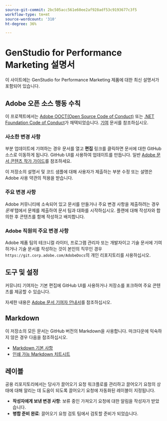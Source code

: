 ```yaml
---
source-git-commit: 2bc505acc561e60ee2af928adf53c9193677c3f5
workflow-type: tm+mt
source-wordcount: '310'
ht-degree: 36%

---
```

# GenStudio for Performance Marketing 설명서

이 사이트에는 GenStudio for Performance Marketing 제품에 대한 최신 설명서가 포함되어 있습니다.

## Adobe 오픈 소스 행동 수칙

이 프로젝트에서는 [Adobe OOCT(Open Source Code of Conduct)](code-of-conduct.md) 또는 [.NET Foundation Code of Conduct](https://dotnetfoundation.org/about/policies/code-of-conduct)가 채택되었습니다. [기여](contributing.md) 문서를 참조하십시오.

### 사소한 변경 사항

부분 업데이트에 기여하는 경우 문서를 열고 **편집** 링크를 클릭하면 문서에 대한 GitHub 소스로 이동하게 됩니다. GitHub UI를 사용하여 업데이트를 만듭니다. 일반 [Adobe 문서 콘텐츠 작가 가이드](https://experienceleague.adobe.com/ko/docs/contributor/contributor-guide/introduction)를 참조하세요.

이 저장소의 설명서 및 코드 샘플에 대해 사용자가 제출하는 부분 수정 또는 설명은 Adobe 사용 약관의 적용을 받습니다.

### 주요 변경 사항

Adobe 커뮤니티에 소속되어 있고 문서를 만들거나 주요 변경 사항을 제출하려는 경우 _문제_ 탭에서 문제를 제출하여 문서 팀과 대화를 시작하십시오. 플랜에 대해 작성자와 합의한 후 콘텐츠를 함께 작성하고 배치합니다.

### Adobe 직원의 주요 변경 사항

Adobe 제품 팀의 테크니컬 라이터, 프로그램 관리자 또는 개발자이고 기술 문서에 기여하거나 기술 문서를 작성하는 것이 본인의 직무인 경우 `https://git.corp.adobe.com/AdobeDocs`의 개인 리포지토리를 사용하십시오.

## 도구 및 설정

커뮤니티 기여자는 기본 편집에 GitHub UI를 사용하거나 저장소를 포크하여 주요 콘텐츠를 제공할 수 있습니다.

자세한 내용은 [Adobe 문서 기여자 안내서](https://experienceleague.adobe.com/ko/docs/contributor/contributor-guide/introduction)를 참조하십시오.

## Markdown

이 저장소의 모든 문서는 GitHub 버전의 Markdown을 사용합니다. 마크다운에 익숙하지 않은 경우 다음을 참조하십시오.

- [Markdown 기본 사항](https://docs.github.com/en/get-started/writing-on-github/getting-started-with-writing-and-formatting-on-github/basic-writing-and-formatting-syntax)
- [인쇄 가능 Markdown 치트시트](https://docs.github.com/en/get-started/getting-started-with-git/git-cheatsheet)

## 레이블

공용 리포지토리에서는 당사가 끌어오기 요청 워크플로를 관리하고 끌어오기 요청의 상태에 대해 알리는 데 도움이 되도록 끌어오기 요청에 자동화된 레이블이 지정됩니다.

- **작성자에게 보낸 변경 사항**: 보류 중인 가져오기 요청에 대한 알림을 작성자가 받았습니다.
- **병합 준비 완료**: 끌어오기 요청 검토 팀에서 검토할 준비가 되었습니다.
